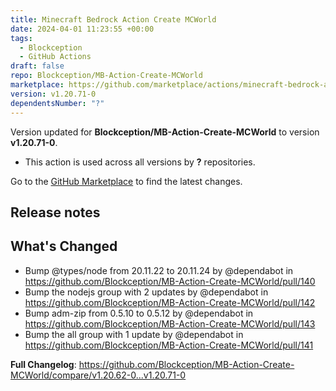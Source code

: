 ```yaml
---
title: Minecraft Bedrock Action Create MCWorld
date: 2024-04-01 11:23:55 +00:00
tags:
  - Blockception
  - GitHub Actions
draft: false
repo: Blockception/MB-Action-Create-MCWorld
marketplace: https://github.com/marketplace/actions/minecraft-bedrock-action-create-mcworld
version: v1.20.71-0
dependentsNumber: "?"
---
```



Version updated for **Blockception/MB-Action-Create-MCWorld** to version **v1.20.71-0**.
- This action is used across all versions by **?** repositories.

Go to the [GitHub Marketplace](https://github.com/marketplace/actions/minecraft-bedrock-action-create-mcworld) to find the latest changes.

## Release notes

## What's Changed
* Bump @types/node from 20.11.22 to 20.11.24 by @dependabot in https://github.com/Blockception/MB-Action-Create-MCWorld/pull/140
* Bump the nodejs group with 2 updates by @dependabot in https://github.com/Blockception/MB-Action-Create-MCWorld/pull/142
* Bump adm-zip from 0.5.10 to 0.5.12 by @dependabot in https://github.com/Blockception/MB-Action-Create-MCWorld/pull/143
* Bump the all group with 1 update by @dependabot in https://github.com/Blockception/MB-Action-Create-MCWorld/pull/141


**Full Changelog**: https://github.com/Blockception/MB-Action-Create-MCWorld/compare/v1.20.62-0...v1.20.71-0
